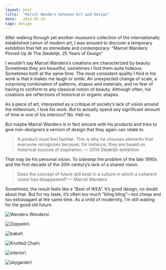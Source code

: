 ```yaml
---
layout: post
title:  "Marcel Wanders between Art and Design"
date:   2014-05-29
tags: design
---
```


After walking through yet another museum’s collection of the internationally established canon of modern art, I was amazed to discover a temporary exhibition that felt so immediate and contemporary: “Marcel Wanders: Pinned Up At The Stedelijk, 25 Years of Design”

I wouldn’t say Marcel Wanders’s creations are characterized by beauty. Sometimes they are beautiful, sometimes I find them quite hideous. Sometimes both at the same time. The most consistent quality I find in his work is that it makes me laugh or smile. An unexpected change of scale, a surprising combination of patterns, shapes and materials, and no fear of having to conform to any classical notion of beauty. Although often, his creations are reflections of historical or organic shapes.

As a piece of art, interpreted as a critique of society’s lack of vision around the millennium, I love his work. But to actually spend any significant amount of time in one of his interiors? No. Hell no.

But maybe Marcel Wanders is in fact sincere with his products and tries to give non-designers a version of design that they again can relate to.

> A product must feel familiar. This is why he chooses elements that everyone recognizes because, for instance, they are based on historical sources of inspiration. — 2014 Stedelijk exhibition

That may be his personal vision. To sidestep the problem of the late 1990s and the first decade of the 20th century’s lack of a shared vision.

> Does the concept of future still exist in a culture in which a coherent vision has disappeared? — Marcel Wanders

Sometimes, the result feels like a “Best of IKEA”. It’s good design, no doubt about that. But for my taste, it’s often too much “bling bling”—too cheap and too extravagant at the same time. As a child of modernity, I’m still waiting for the good old future.

![Wanders Wonders]({{site.baseurl}}/assets/2014-05-29-wanders/vase.jpg)\ 

![Zeppelin]({{site.baseurl}}/assets/2014-05-29-wanders/zeppelin.jpg)\ 

![babel]({{site.baseurl}}/assets/2014-05-29-wanders/babel.jpg)\ 

![Knotted Chair]({{site.baseurl}}/assets/2014-05-29-wanders/knotted_chair.jpg)\ 

![interior]({{site.baseurl}}/assets/2014-05-29-wanders/interior.jpg)\ 

![skygarder]({{site.baseurl}}/assets/2014-05-29-wanders/skygarder.jpg)\ 
